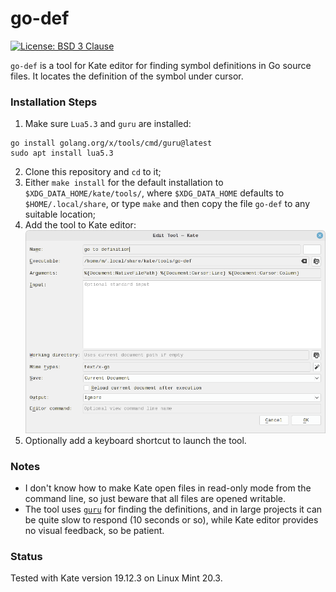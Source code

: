 # go-def

[![License: BSD 3 Clause](https://img.shields.io/badge/License-BSD_3--Clause-yellow.svg)](https://opensource.org/licenses/BSD-3-Clause)

`go-def` is a tool for Kate editor for finding symbol definitions in Go source files.
It locates the definition of the symbol under cursor.

### Installation Steps
1. Make sure `Lua5.3` and `guru` are installed:
```
go install golang.org/x/tools/cmd/guru@latest
sudo apt install lua5.3
```
2. Clone this repository and `cd` to it;
3. Either `make install` for the default installation to `$XDG_DATA_HOME/kate/tools/`, where
`$XDG_DATA_HOME` defaults to `$HOME/.local/share`, or type `make` and then copy the file
`go-def` to any suitable location;
4. Add the tool to Kate editor:
![Tool setup](./setup.png)
5. Optionally add a keyboard shortcut to launch the tool.

### Notes
- I don't know how to make Kate open files in read-only mode from the command line, so just beware
that all files are opened writable.
- The tool uses [`guru`](https://pkg.go.dev/golang.org/x/tools/cmd/guru) for finding the definitions,
and in large projects it can be quite slow to respond (10 seconds or so), while Kate editor provides no
visual feedback, so be patient.

### Status
Tested with Kate version 19.12.3 on Linux Mint 20.3.
